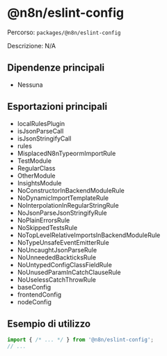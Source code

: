 # @n8n/eslint-config

Percorso: `packages/@n8n/eslint-config`

Descrizione: N/A

## Dipendenze principali
- Nessuna

## Esportazioni principali
- localRulesPlugin
- isJsonParseCall
- isJsonStringifyCall
- rules
- MisplacedN8nTypeormImportRule
- TestModule
- RegularClass
- OtherModule
- InsightsModule
- NoConstructorInBackendModuleRule
- NoDynamicImportTemplateRule
- NoInterpolationInRegularStringRule
- NoJsonParseJsonStringifyRule
- NoPlainErrorsRule
- NoSkippedTestsRule
- NoTopLevelRelativeImportsInBackendModuleRule
- NoTypeUnsafeEventEmitterRule
- NoUncaughtJsonParseRule
- NoUnneededBackticksRule
- NoUntypedConfigClassFieldRule
- NoUnusedParamInCatchClauseRule
- NoUselessCatchThrowRule
- baseConfig
- frontendConfig
- nodeConfig

## Esempio di utilizzo

```js
import { /* ... */ } from '@n8n/eslint-config';
// ...
```
